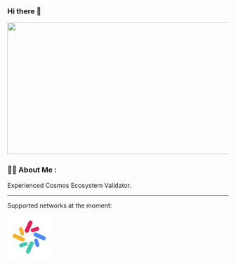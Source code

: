 ### Hi there 👋

<div align="center">
  <img src="https://media.giphy.com/media/eJRrgyc3iekyyZtn6m/giphy.gif" width="600" height="300"/>
</div>

### :woman_technologist: About Me :
Experienced Cosmos Ecosystem Validator.

---
Supported networks at the moment:

<div>
  <img src="https://github.com/semio11111/semio11111/blob/main/db84b5afbf864ff097ba7e758293e5c2.png" title="lambda" alt="lambda" width="100" height="100"/>&nbsp;
</div>
